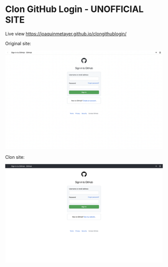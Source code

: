 # Clon GitHub Login - UNOFFICIAL SITE

Live view https://joaquinmetayer.github.io/clongithublogin/

Original site:

<img src="./ghoriginal.png">

Clon site:

<img src="./ghclon.png">

